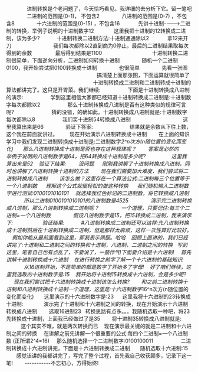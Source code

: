 　　　　进制转换是个老问题了，今天恰巧看见。我详细的去分析下它。留一笔吧
　　　　二进制的范围是(0-1)， 不包含2
　　　　八进制的范围是(0-7) ，不包含8
　　　　十六进制的范围是(0-15) ，不包含16
　　　 先讲十进制---->二进制的转换，举例子说明的十进制数字12
&nbsp;
　　　这里我把十进制的12转换成二进制，该为多少?
　　　十进制转换二进制方法:十进制通通除以2
　　　 拿12来开刀
　　　
&nbsp;
　　　　我们每次都除以2直到商为0停止，最后的二进制结果取每次得到的余数
&nbsp; &nbsp; &nbsp; &nbsp; &nbsp; &nbsp; &nbsp; &nbsp;最后得到结果是1100
　　　　
&nbsp;
&nbsp;
　　　　十进制转换二进制很简单，下面逆向分析，二进制如何转换十进制
　　　　随机一个二进制0100，我开始尝试把0100转换成十进制
　　　　也很简单
　　　　先看一张图
　　　　
　　　　
　　　　　　　　　搞清楚上面那张图，下面运算就很简单了
　　　　　　　　　　
&nbsp;
　　　　　　十进制转换成二进制和二进制转成十进制的算法都讲完了。这只是开胃菜。我们继续:
　　　　　下面是十进制转换成八进制的演示:
　　　　　学到这里相信大家都已经知道十进制转换成二进制是:十进制数字每次都除以2
　　　　　那么十进制转换成八进制是否有这种类似的规律可言呢?　　
　　　　　猜的没错，的确如此。十进制转换成八进制就是:十进制数字每次都除以8
　　　　　我们奖十进制54转换成八进制
　　　　　
&nbsp;
　　　　这里我算出来是66
　　　　验证下答案:
　　　　
&nbsp;
　　结果就是余数从下往上数，这个我在前面就讲过。
　　现在开始演示八进制转换成十进制
　　在上面的知识学习中我们发现二进制转换成十进制是:二进制数字*2^n次方(n随位置的变化而变化)
　 &nbsp;那么八进制转换成十进制是否也存在这种规律呢？
　　答案是必然的
&nbsp; &nbsp; &nbsp; 举例子说明的八进制数字是64，把64转换成十进制是多少呢?　　
　
&nbsp;
&nbsp; &nbsp;这里我算出来是52
&nbsp; &nbsp;验证下结果:
　
&nbsp;
&nbsp;没问题
　 刚刚我讲解了十进制转换成八进制，同时也讲解了八进制转换十进制的方法
　　现在我们需要加大难度，我们尝试将二进制转换成八进制
　　该怎么做？这里存在一个算法公式:二进制每三个位置等于一个八进制数
&nbsp; &nbsp; &nbsp;理解这个公式就很轻松的做这种转换
&nbsp; &nbsp; &nbsp;我们随机输入二进制数字进行测试:0100101010101
　就选择我红色标记的二进制数，将它转换成八进制<br>
　　
&nbsp;
&nbsp;
所以二进制0100101010101的八进制数是4525
　　　　演示完二进制转换成八进制，那么八进制转换成二进制呢？
　　　　一个道理，只要记住:每三个二进制=一个八进制数
　　　　假设八进制数字是15，把15转换成二进制，我来演示下:
　　　　
&nbsp;
&nbsp;
验证结果:
&nbsp; &nbsp; &nbsp;
　 #八进制转换成二进制还可以这样:先八进制转换成十进制然后在十进制转换成二进制，但是那样太麻烦，这样一次性算好比较好。
&nbsp;
&nbsp; 假如你能从最前面看到这里，那我表示佩服。哈哈&nbsp;
&nbsp; 回顾上面讲的，我们已经讲完了:十进制和二进制之间的转换和十进制，八进制，二进制之间的转换
&nbsp; 写到这里，笔者自己也有点乱了，不要说了，一鼓作气!下面要介绍是十六进制!
　首先讲解十进制转换成十六进制
&nbsp; &nbsp;在进行转换之前学了解一个十六进制的基础知识:
　　
&nbsp;
&nbsp; 从16进制开始，不是简单的都是数字了开始多了字母!
&nbsp; &nbsp;好了咱们继续，这里我选取的十进制数字是:15
&nbsp;&nbsp; 我开始将十进制15转换成十六进制，会是多少呢?
&nbsp;&nbsp;
&nbsp;
&nbsp;
&nbsp;现在我们尝试把十六进制转换成十进制该怎么转换?
　　和之前二进制转换十进制和八进制转换成十进制一个道理，这里是:十六进制数字*16^n次方(n随位置的变化而变化)
&nbsp; &nbsp; &nbsp; 这里演示的十六进制数字是:23
&nbsp; &nbsp; &nbsp;这里我将十六进制的23转换成十进制:
　　
&nbsp;
&nbsp;
&nbsp;演示完了十进制和十六进制之间的转换，现在开始演示十六进制转换成八进制
　　选取16进制23
&nbsp;&nbsp;转换思路有点多。。。我随机选取一种吧，将23先转换成十进制，上面我已经做过了是35
　　将十进制35转换成八进制就是:
　　
&nbsp;
这个其实不难，就是两次转换而已
&nbsp; &nbsp;现在演示最关键的就是二进制和十六进制之间的转换
　在讲解之前先讲解一个很重要的公式:每四个二进制=一个八进制数 (正所谓2^4=16)
&nbsp; &nbsp; 那么随机选择一个二进制数字:0100100011
　　
&nbsp;
&nbsp;
&nbsp; &nbsp; &nbsp; 二进制转换成十六进制讲完，下面是十六进制转换成二进制
&nbsp; &nbsp; &nbsp; 随机选取十六进制:15
&nbsp; &nbsp;&nbsp;
&nbsp;
 &nbsp; 感觉该讲的我都讲完了，写完了整个过程，首先我自己收获颇多，记录下这一笔!
　　-----------不忘初心，方得始终!
&nbsp;
&nbsp;
&nbsp; &nbsp;&nbsp;
&nbsp;
&nbsp;
&nbsp;
&nbsp; &nbsp;
　&nbsp;
&nbsp;
&nbsp;
　　
&nbsp;
&nbsp;
　
&nbsp;
&nbsp;
&nbsp;
&nbsp;
　　　　　　　　
&nbsp;
　　　　